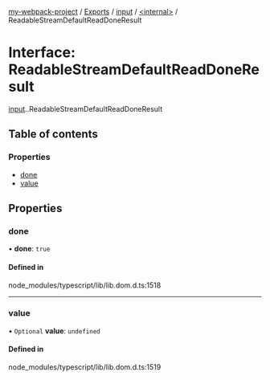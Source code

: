 [my-webpack-project](../README.md) / [Exports](../modules.md) / [input](../modules/input.md) / [<internal\>](../modules/input._internal_.md) / ReadableStreamDefaultReadDoneResult

# Interface: ReadableStreamDefaultReadDoneResult

[input](../modules/input.md).[<internal>](../modules/input._internal_.md).ReadableStreamDefaultReadDoneResult

## Table of contents

### Properties

- [done](input._internal_.ReadableStreamDefaultReadDoneResult.md#done)
- [value](input._internal_.ReadableStreamDefaultReadDoneResult.md#value)

## Properties

### done

• **done**: ``true``

#### Defined in

node_modules/typescript/lib/lib.dom.d.ts:1518

___

### value

• `Optional` **value**: `undefined`

#### Defined in

node_modules/typescript/lib/lib.dom.d.ts:1519
